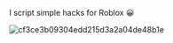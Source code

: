 I script simple hacks for Roblox 😀



![cf3ce3b09304edd215d3a2a04de48b1e](https://github.com/user-attachments/assets/3730abd1-5289-4df3-a743-62455af98f9d)
